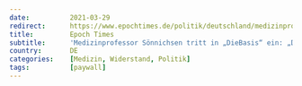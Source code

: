 ```yaml
---
date:          2021-03-29
redirect:      https://www.epochtimes.de/politik/deutschland/medizinprofessor-soennichsen-tritt-diebasis-bei-das-mass-ist-voll-a3476940.html
title:         Epoch Times
subtitle:      'Medizinprofessor Sönnichsen tritt in „DieBasis“ ein: „Das Maß ist voll“'
country:       DE
categories:    [Medizin, Widerstand, Politik]
tags:          [paywall]
---
```

